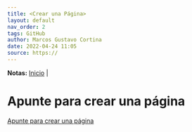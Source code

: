 ```yaml
---
title: <Crear una Página>
layout: default
nav_order: 2
tags: GitHub
author: Marcos Gustavo Cortina
date: 2022-04-24 11:05
source: https://
---
```

**Notas:**
[Inicio](index.md) |


# Apunte para crear una página

[Apunte para crear una página](https://scds.github.io/github-pages)
